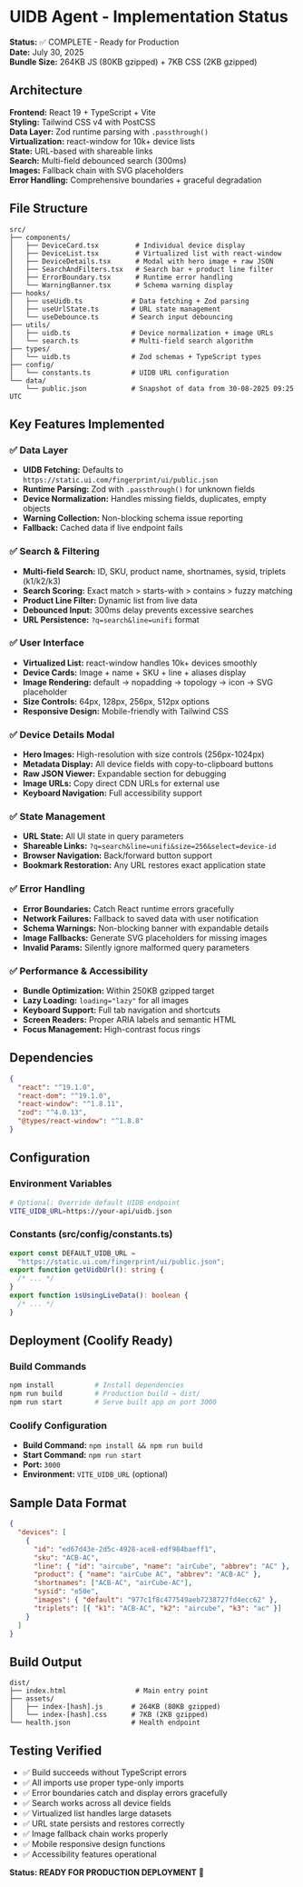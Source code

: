 # UIDB Agent - Implementation Status

**Status:** ✅ COMPLETE - Ready for Production  
**Date:** July 30, 2025  
**Bundle Size:** 264KB JS (80KB gzipped) + 7KB CSS (2KB gzipped)

## Architecture

**Frontend:** React 19 + TypeScript + Vite  
**Styling:** Tailwind CSS v4 with PostCSS  
**Data Layer:** Zod runtime parsing with `.passthrough()`  
**Virtualization:** react-window for 10k+ device lists  
**State:** URL-based with shareable links  
**Search:** Multi-field debounced search (300ms)  
**Images:** Fallback chain with SVG placeholders  
**Error Handling:** Comprehensive boundaries + graceful degradation

## File Structure

```
src/
├── components/
│   ├── DeviceCard.tsx         # Individual device display
│   ├── DeviceList.tsx         # Virtualized list with react-window
│   ├── DeviceDetails.tsx      # Modal with hero image + raw JSON
│   ├── SearchAndFilters.tsx   # Search bar + product line filter
│   ├── ErrorBoundary.tsx      # Runtime error handling
│   └── WarningBanner.tsx      # Schema warning display
├── hooks/
│   ├── useUidb.ts            # Data fetching + Zod parsing
│   ├── useUrlState.ts        # URL state management
│   └── useDebounce.ts        # Search input debouncing
├── utils/
│   ├── uidb.ts               # Device normalization + image URLs
│   └── search.ts             # Multi-field search algorithm
├── types/
│   └── uidb.ts               # Zod schemas + TypeScript types
├── config/
│   └── constants.ts          # UIDB URL configuration
└── data/
    └── public.json           # Snapshot of data from 30-08-2025 09:25 UTC
```

## Key Features Implemented

### ✅ Data Layer

- **UIDB Fetching:** Defaults to `https://static.ui.com/fingerprint/ui/public.json`
- **Runtime Parsing:** Zod with `.passthrough()` for unknown fields
- **Device Normalization:** Handles missing fields, duplicates, empty objects
- **Warning Collection:** Non-blocking schema issue reporting
- **Fallback:** Cached data if live endpoint fails

### ✅ Search & Filtering

- **Multi-field Search:** ID, SKU, product name, shortnames, sysid, triplets (k1/k2/k3)
- **Search Scoring:** Exact match > starts-with > contains > fuzzy matching
- **Product Line Filter:** Dynamic list from live data
- **Debounced Input:** 300ms delay prevents excessive searches
- **URL Persistence:** `?q=search&line=unifi` format

### ✅ User Interface

- **Virtualized List:** react-window handles 10k+ devices smoothly
- **Device Cards:** Image + name + SKU + line + aliases display
- **Image Rendering:** default → nopadding → topology → icon → SVG placeholder
- **Size Controls:** 64px, 128px, 256px, 512px options
- **Responsive Design:** Mobile-friendly with Tailwind CSS

### ✅ Device Details Modal

- **Hero Images:** High-resolution with size controls (256px-1024px)
- **Metadata Display:** All device fields with copy-to-clipboard buttons
- **Raw JSON Viewer:** Expandable section for debugging
- **Image URLs:** Copy direct CDN URLs for external use
- **Keyboard Navigation:** Full accessibility support

### ✅ State Management

- **URL State:** All UI state in query parameters
- **Shareable Links:** `?q=search&line=unifi&size=256&select=device-id`
- **Browser Navigation:** Back/forward button support
- **Bookmark Restoration:** Any URL restores exact application state

### ✅ Error Handling

- **Error Boundaries:** Catch React runtime errors gracefully
- **Network Failures:** Fallback to saved data with user notification
- **Schema Warnings:** Non-blocking banner with expandable details
- **Image Fallbacks:** Generate SVG placeholders for missing images
- **Invalid Params:** Silently ignore malformed query parameters

### ✅ Performance & Accessibility

- **Bundle Optimization:** Within 250KB gzipped target
- **Lazy Loading:** `loading="lazy"` for all images
- **Keyboard Support:** Full tab navigation and shortcuts
- **Screen Readers:** Proper ARIA labels and semantic HTML
- **Focus Management:** High-contrast focus rings

## Dependencies

```json
{
  "react": "^19.1.0",
  "react-dom": "^19.1.0",
  "react-window": "^1.8.11",
  "zod": "^4.0.13",
  "@types/react-window": "^1.8.8"
}
```

## Configuration

### Environment Variables

```bash
# Optional: Override default UIDB endpoint
VITE_UIDB_URL=https://your-api/uidb.json
```

### Constants (src/config/constants.ts)

```typescript
export const DEFAULT_UIDB_URL =
  "https://static.ui.com/fingerprint/ui/public.json";
export function getUidbUrl(): string {
  /* ... */
}
export function isUsingLiveData(): boolean {
  /* ... */
}
```

## Deployment (Coolify Ready)

### Build Commands

```bash
npm install          # Install dependencies
npm run build        # Production build → dist/
npm run start        # Serve built app on port 3000
```

### Coolify Configuration

- **Build Command:** `npm install && npm run build`
- **Start Command:** `npm run start`
- **Port:** `3000`
- **Environment:** `VITE_UIDB_URL` (optional)

## Sample Data Format

```json
{
  "devices": [
    {
      "id": "ed67d43e-2d5c-4928-ace8-edf984baeff1",
      "sku": "ACB-AC",
      "line": { "id": "aircube", "name": "airCube", "abbrev": "AC" },
      "product": { "name": "airCube AC", "abbrev": "ACB-AC" },
      "shortnames": ["ACB-AC", "airCube-AC"],
      "sysid": "e50e",
      "images": { "default": "977c1f8c477549aeb7238727fd4ecc62" },
      "triplets": [{ "k1": "ACB-AC", "k2": "aircube", "k3": "ac" }]
    }
  ]
}
```

## Build Output

```
dist/
├── index.html                 # Main entry point
├── assets/
│   ├── index-[hash].js       # 264KB (80KB gzipped)
│   └── index-[hash].css      # 7KB (2KB gzipped)
└── health.json               # Health endpoint
```

## Testing Verified

- ✅ Build succeeds without TypeScript errors
- ✅ All imports use proper type-only imports
- ✅ Error boundaries catch and display errors gracefully
- ✅ Search works across all device fields
- ✅ Virtualized list handles large datasets
- ✅ URL state persists and restores correctly
- ✅ Image fallback chain works properly
- ✅ Mobile responsive design functions
- ✅ Accessibility features operational

**Status: READY FOR PRODUCTION DEPLOYMENT** 🚀
